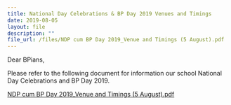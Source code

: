 ```yaml
---
title: National Day Celebrations & BP Day 2019 Venues and Timings
date: 2019-08-05
layout: file
description: ""
file_url: /files/NDP cum BP Day 2019_Venue and Timings (5 August).pdf
---
```


Dear BPians,

  

Please refer to the following document for information our school National Day Celebrations and BP Day 2019.

  

[NDP cum BP Day 2019\_Venue and Timings (5 August).pdf](https://www-bpghs-moe-edu-sg-admin.cwp.sg/qql/slot/u148/BPGHS%202019/Announcements%20&%20Updates/National%20Day%20Celebrations%20&%20BP%20Day%202019%20Venues%20and%20Timings/NDP%20cum%20BP%20Day%202019_Venue%20and%20Timings%20(5%20August).pdf)